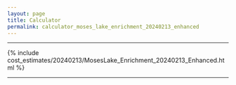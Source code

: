 ```yaml
---
layout: page
title: Calculator
permalink: calculator_moses_lake_enrichment_20240213_enhanced
---
```


___

{% include cost_estimates/20240213/MosesLake_Enrichment_20240213_Enhanced.html %}

___


